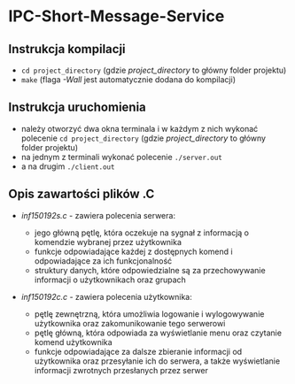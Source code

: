 # IPC-Short-Message-Service


## Instrukcja kompilacji

* `cd project_directory` (gdzie _project\_directory_ to główny folder projektu)
* `make` (flaga _-Wall_ jest automatycznie dodana do kompilacji)


## Instrukcja uruchomienia

* należy otworzyć dwa okna terminala i w każdym z nich wykonać polecenie `cd project_directory` (gdzie _project\_directory_ to główny folder projektu)
* na jednym z terminali wykonać polecenie `./server.out`
* a na drugim `./client.out`


## Opis zawartości plików .C

* _inf150192s.c_ - zawiera polecenia serwera:
  
  * jego główną pętlę, która oczekuje na sygnał z informacją o komendzie wybranej przez użytkownika
  * funkcje odpowiadające każdej z dostępnych komend i odpowiadające za ich funkcjonalność
  * struktury danych, które odpowiedzialne są za przechowywanie informacji o użytkownikach oraz grupach

* _inf150192c.c_ - zawiera polecenia użytkownika:

  * pętlę zewnętrzną, która umożliwia logowanie i wylogowywanie użytkownika oraz zakomunikowanie tego serwerowi
  * pętlę główną, która odpowiada za wyświetlanie menu oraz czytanie komend użytkownika
  * funkcje odpowiadające za dalsze zbieranie informacji od użytkownika oraz przesyłanie ich do serwera, a także wyświetlanie informacji zwrotnych przesłanych przez serwer
